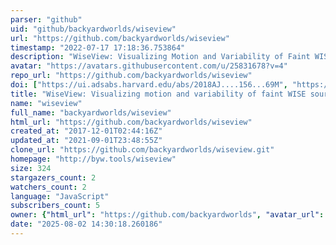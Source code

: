```yaml
---
parser: "github"
uid: "github/backyardworlds/wiseview"
url: "https://github.com/backyardworlds/wiseview"
timestamp: "2022-07-17 17:18:36.753864"
description: "WiseView: Visualizing Motion and Variability of Faint WISE Sources"
avatar: "https://avatars.githubusercontent.com/u/25831678?v=4"
repo_url: "https://github.com/backyardworlds/wiseview"
doi: ["https://ui.adsabs.harvard.edu/abs/2018AJ....156...69M", "https://ui.adsabs.harvard.edu/abs/2018ascl.soft06004C/abstract"]
title: "WiseView: Visualizing motion and variability of faint WISE sources"
name: "wiseview"
full_name: "backyardworlds/wiseview"
html_url: "https://github.com/backyardworlds/wiseview"
created_at: "2017-12-01T02:44:16Z"
updated_at: "2021-09-01T23:48:55Z"
clone_url: "https://github.com/backyardworlds/wiseview.git"
homepage: "http://byw.tools/wiseview"
size: 324
stargazers_count: 2
watchers_count: 2
language: "JavaScript"
subscribers_count: 5
owner: {"html_url": "https://github.com/backyardworlds", "avatar_url": "https://avatars.githubusercontent.com/u/25831678?v=4", "login": "backyardworlds", "type": "Organization"}
date: "2025-08-02 14:30:18.260186"
---
```


